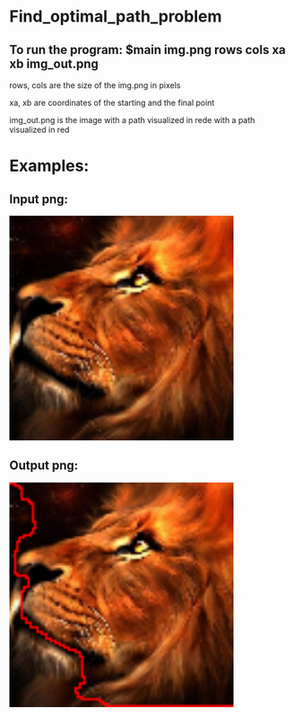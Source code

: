 # Find_optimal_path_problem
## To run the program: $main img.png rows cols xa xb img_out.png

rows, cols are the size of the img.png in pixels

xa, xb are coordinates of the starting and the final point

img_out.png is the image with a path visualized in rede with a path visualized in red


# Examples:
## Input png:
<picture>
 <img src="https://github.com/artiebears13/Sirius-c-Projects/blob/main/optimal_path/testImage/input.png" width="400">
</picture>


## Output png:
<picture>
 <img src="https://github.com/artiebears13/Sirius-c-Projects/blob/main/optimal_path/testImage/img_out.png" width="400">
</picture>

